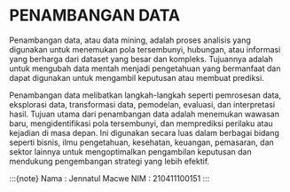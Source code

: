 # PENAMBANGAN DATA

<!--This is a small sample book to give you a feel for how book content is-->
<!--structured.-->

<!--:::{note}-->
<!--Here is a note!-->
<!--:::-->

<!--And here is a code block:-->

<!--```-->
<!--e = mc^2-->
<!--```-->

<!--Check out the content pages bundled with this sample book to see more.-->

Penambangan data, atau data mining, adalah proses analisis yang digunakan untuk menemukan pola tersembunyi, hubungan, atau informasi yang berharga dari dataset yang besar dan kompleks. Tujuannya adalah untuk mengubah data mentah menjadi pengetahuan yang bermanfaat dan dapat digunakan untuk mengambil keputusan atau membuat prediksi.

Penambangan data melibatkan langkah-langkah seperti pemrosesan data, eksplorasi data, transformasi data, pemodelan, evaluasi, dan interpretasi hasil. Tujuan utama dari penambangan data adalah menemukan wawasan baru, mengidentifikasi pola tersembunyi, dan memprediksi perilaku atau kejadian di masa depan. Ini digunakan secara luas dalam berbagai bidang seperti bisnis, ilmu pengetahuan, kesehatan, keuangan, pemasaran, dan sektor lainnya untuk mengoptimalkan pengambilan keputusan dan mendukung pengembangan strategi yang lebih efektif.

:::{note}
Nama : Jennatul Macwe
NIM  : 210411100151
:::